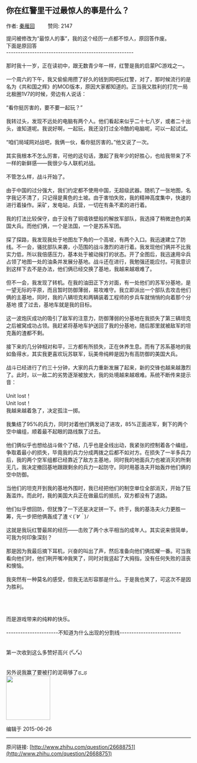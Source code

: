 ## 你在红警里干过最惊人的事是什么？

作者: [秦雁回](http://www.zhihu.com/people/qin-yan-hui-61)&nbsp;&nbsp;&nbsp;&nbsp;&nbsp;&nbsp;&nbsp;&nbsp; 赞同: 2147


提问被修改为“最惊人的事”，我的这个经历一点都不惊人，原回答作废。<br>下面是原回答<br>------------------------------------------------------<br><br>那时我十一岁，正在读初中，跟无数青少年一样，红警是我的启蒙PC游戏之一。<br><br>        一个周六的下午，我又偷偷用攒了好久的钱到网吧玩红警，对了，那时候流行的是名为《共和国之辉》的MOD版本，原因大家都知道的。正当我又胜利的打完一局北极圈1V7的时候，旁边有人说话：<br><br>        “看你挺厉害的，要不要一起玩？”<br><br>        我转过头，发现不远处的电脑有两个人。他们看起来似乎二十七八岁，或者二十出头，谁知道呢。我说好啊，一起玩，我还没打过全冷酷的电脑呢，可以一起试试。<br><br>        “咱们局域网对战吧，我俩一伙，看你挺厉害的。”他又说了一次。<br><br>其实我根本不怎么厉害，可他的这句话，激起了我年少的好胜心，也给我带来了不一样的新鲜感——我很少与人联机对战。<br><br>不管怎么样，战斗开始了。<br><br>        由于中国的过分强大，我们约定都不使用中国，无超级武器。随机了一张地图，名字我记不清了，只记得是黄色的土坡。由于害怕失败，我的精神高度集中，快速的进行着操作。采矿，发电站，兵营，一切在有条不紊的进行着。<br><br>        我的打法比较保守，由于没有了铜墙铁壁般的解放军部队，我选择了稍微逊色的美国大兵。而他们俩，一个是法国，一个是苏系军团。<br><br>        探了探路，我发现我处于地图左下角的一个高坡，有两个入口。我迅速建立了防线。不一会，骚扰部队来袭，小范围的战斗激烈的进行着。我发现他们俩并不比我实力低，所以我倍感压力，基本处于被动挨打的状态。开了全图后，我迅速用伞兵占领了地图一处的油条并发展分基地。战斗还在进行，我勉强还能应付。可我意识到这样下去不是办法，他们俩已经交换了基地，我越来越艰难了。<br><br>        但不一会，我发现了转机。在我的油田正下方对面，有一处他们的苏军分基地，是一望无际的平原，而且暂时防御薄弱，易攻难守。我立即派出一个部队去攻击他们俩的主基地，同时，我的八辆坦克和两辆装着工程师的步兵车就悄悄的向着那个分基地 摸了过去，基地车就是我的目标。<br><br>        这一波炮灰成功的吸引了敌军的注意力，防御薄弱的分基地在我损失了第三辆坦克之后被窝成功占领。我赶紧将基地车护送回了我的分基地，随后那里就被敌军的坦克轰的渣都不剩。<br><br>        接下来的几分钟相对和平，三方都有所损失，正在休养生息。而有了苏系基地的我如鱼得水，其实我更喜欢玩苏联军，玩美帝纯粹是因为有高防御的美国大兵。<br><br>        战斗已经进行了约三十分钟，大家的兵力重新发展了起来，新的交锋也越来越激烈了。此时，以一敌二的劣势逐渐被放大，我的处境越来越艰难。系统不断传来提示音：<br><br>        Unit lost！<br>        Unit lost！<br>        我越来越着急了，决定孤注一掷。<br><br>        我集结了95%的兵力，同时对着他们俩发动了进攻，85%正面进军，剩下的两个空中编组，顺着最不起眼的路线飘了过去。<br><br>        他们俩似乎也想给战斗做个了结，几乎也是全线出动，我紧张的控制着各个编组，争取着最小的损失，毕竟我的兵力分成两拨之后都不如对方。在损失了一半多兵力后，我的两个空军组都已经靠近了敌方主基地，同时我的地面兵力也被消灭的所剩无几，我决定撤回基地跟跟剩余的兵力一起防守。同时用基洛夫开始轰炸他们俩的空中防御。<br><br>        当他们的坦克开到我的基地外围时，我已经把他们的制空单位全部消灭，开始了狂轰滥炸。而此时，我的美国大兵正在做最后的抵抗，双方都没有了退路。<br><br>他们似乎想回防，但犹豫了一下还是决定拼一下。终于，我的基洛夫火力更胜一筹，先一步把他俩轰成了渣ヾ(*´∀｀*)ﾉ<br><br>        这就是我玩红警最屌的经历——击败了两个水平相当的成年人。其实说来很简单，可我为何印象深刻？<br><br>        那是因为我最后摘下耳机，兴奋的叫出了声，然后准备向他们俩炫耀一番。可当我看向他们时，他们咧开嘴冲我笑了，同时对我竖起了大拇指，没有任何失败的沮丧和懊恼。<br><br>        我突然有一种莫名的感受，但我无法形容那是什么。于是我也笑了，可这次不是因为胜利。<br><br><br><br><br>        而是游戏带来的纯粹的快乐。<br><br>----------------------不知道为什么出现的分割线--------------------------<br><br><br>第一次收到这么多赞好高兴 (❛ัᴗ❛ั⁎)<br><br><br>另外说我赢了要被打的泥萌够了ಥ_ಥ<br><img data-rawwidth="120" data-rawheight="130" src="http://pic3.zhimg.com/f856a3c40e5ff3ec26afae70423fbc22_b.jpg" class="content_image" width="120">



编辑于 2015-06-26



---
原问链接: [http://www.zhihu.com/question/26688751](http://www.zhihu.com/question/26688751)